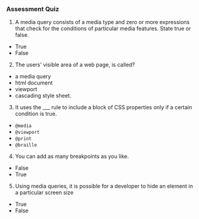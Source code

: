 
### Assessment Quiz

1. A media query consists of a media type and zero or more expressions that check for the conditions of particular media features. State true or false.

- True 
- False

2. The users' visible area of a web page, is called?

- a media query
- html document
- viewport 
- cascading style sheet.

3. It uses the \_\_\_ rule to include a block of CSS properties only if a certain condition is true.

- `@media` 
- `@viewport`
- `@print`
- `@braille`

4. You can add as many breakpoints as you like.

- False
- True 

5. Using media queries, it is possible for a developer to hide an element in a particular screen size

- True 
- False
